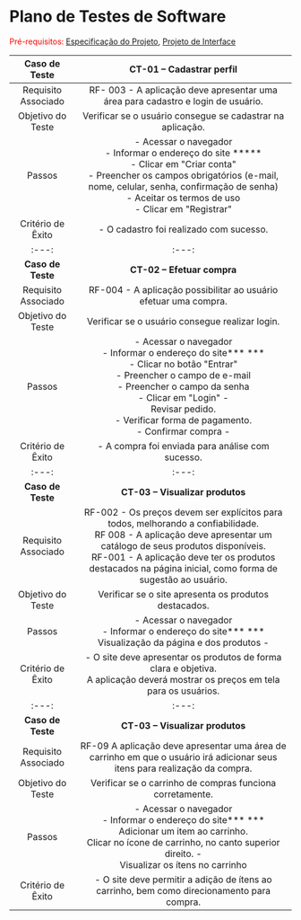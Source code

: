 # Plano de Testes de Software

<span style="color:red">Pré-requisitos: <a href="2-Especificação do Projeto.md"> Especificação do Projeto</a></span>, <a href="3-Projeto de Interface.md"> Projeto de Interface</a>

 
| **Caso de Teste** 	| **CT-01 – Cadastrar perfil** 	|
|:---:	|:---:	|
|	Requisito Associado 	| RF- 003 - A aplicação deve apresentar uma área para cadastro e login de usuário. |
| Objetivo do Teste 	| Verificar se o usuário consegue se cadastrar na aplicação. |
| Passos 	| - Acessar o navegador <br> - Informar o endereço do site ***** <br> - Clicar em "Criar conta" <br> - Preencher os campos obrigatórios (e-mail, nome, celular, senha, confirmação de senha) <br> - Aceitar os termos de uso <br> - Clicar em "Registrar" |
|Critério de Êxito | - O cadastro foi realizado com sucesso. |
|:---:	|:---:	|
| **Caso de Teste** 	| **CT-02 – Efetuar compra**|
|Requisito Associado | RF-004 - A aplicação possibilitar ao usuário efetuar uma compra. |
| Objetivo do Teste 	| Verificar se o usuário consegue realizar login. |
| Passos 	| - Acessar o navegador <br> - Informar o endereço do site*** ***<br> - Clicar no botão "Entrar" <br> - Preencher o campo de e-mail <br> - Preencher o campo da senha <br> - Clicar em "Login" - <br> Revisar pedido. <br> - Verificar forma de pagamento. <br> - Confirmar compra -|
|Critério de Êxito | - A compra foi enviada para análise com sucesso. |
|:---:	|:---:	|
| **Caso de Teste** 	| **CT-03 – Visualizar produtos**|
|Requisito Associado | RF-002 - Os preços devem ser explícitos para todos, melhorando a confiabilidade.	<br> RF 008 - A aplicação deve apresentar um catálogo de seus produtos disponíveis. <br> RF-001 - A aplicação deve ter os produtos destacados na página inicial, como forma de sugestão ao usuário.|
| Objetivo do Teste 	| Verificar se o site apresenta os produtos destacados. |
| Passos 	| - Acessar o navegador <br> - Informar o endereço do site*** ***<br> Visualização da página e dos produtos -|
|Critério de Êxito | - O site deve apresentar os produtos de forma clara e objetiva. <br> A aplicação deverá mostrar os preços em tela para os usuários. |
|:---:	|:---:	|
| **Caso de Teste** 	| **CT-03 – Visualizar produtos**|
|Requisito Associado | RF-09	A aplicação deve apresentar uma área de carrinho em que o usuário irá adicionar seus itens para realização da compra.	 |
| Objetivo do Teste 	| Verificar se o carrinho de compras funciona corretamente. |
| Passos 	| - Acessar o navegador <br> - Informar o endereço do site*** ***<br> Adicionar um item ao carrinho. <br> Clicar no ícone de carrinho, no canto superior direito. - <br> Visualizar os ítens no carrinho|
|Critério de Êxito | - O site deve permitir a adição de ítens ao carrinho, bem como direcionamento para compra. |

